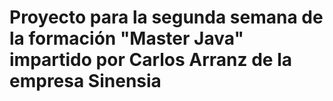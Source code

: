 # Proyecto para la segunda semana de la formación "Master Java" impartido por Carlos Arranz de la empresa Sinensia  
